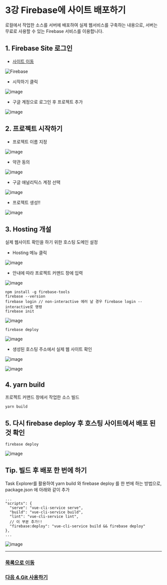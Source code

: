 # 3강 Firebase에 사이트 배포하기
로컬에서 작업한 소스를 서버에 배포하여 실제 웹서비스를 구축하는 내용으로, 서버는 무료로 사용할 수 있는 Firebase 서비스를 이용합니다.

## 1. Firebase Site 로그인
* [사이트 이동](https://firebase.google.com/)

<img src="https://www.gstatic.com/devrel-devsite/prod/vff7e8445fa7d53cc21534f5556b6a4ee6bfada97ce5d2ad049b51bab5c641518/firebase/images/lockup.png" class="devsite-site-logo" alt="Firebase">

* 시작하기 클릭

![image](https://user-images.githubusercontent.com/13953651/141054911-3c41a689-0a58-4743-998d-daa8d055b7ee.png)

* 구글 계정으로 로그인 후 프로젝트 추가

![image](https://user-images.githubusercontent.com/13953651/141055721-5feb6e69-9b01-4c6f-9174-684aecd27d98.png)

## 2. 프로젝트 시작하기
* 프로젝트 이름 지정

![image](https://user-images.githubusercontent.com/13953651/141063044-45c8214c-bee3-469d-bed5-5ace31ac2a90.png)

* 약관 동의

![image](https://user-images.githubusercontent.com/13953651/141056230-10fa2f85-f251-41f0-9e44-36abfc946aaf.png)

* 구글 애널리틱스 계정 선택

![image](https://user-images.githubusercontent.com/13953651/141056876-dc0a0310-59ee-4339-9dfe-7fc92925fa64.png)

* 프로젝트 생성!!

![image](https://user-images.githubusercontent.com/13953651/141060611-383da706-fd82-47c3-9863-a5c1149859c6.png)


## 3. Hosting 개설
실제 웹사이트 확인을 하기 위한 호스팅 도메인 설정

* Hosting 메뉴 클릭

![image](https://user-images.githubusercontent.com/13953651/141060812-cabc1ebd-3b46-4427-b268-926545fac213.png)

* 안내에 따라 프로젝트 커맨드 창에 입력

![image](https://user-images.githubusercontent.com/13953651/141060962-565f0c93-6554-4226-a766-6d9458cbbfb9.png)


```
npm install -g firebase-tools
firebase --version
firebase login // non-interactive 에러 날 경우 firebase login --interactive로 명령
firebase init
```

![image](https://user-images.githubusercontent.com/13953651/141061538-4db8cd25-e90e-40c1-bd97-98449c06b6c8.png)

```
firebase deploy
```

![image](https://user-images.githubusercontent.com/13953651/141061674-bb5988b3-d48d-4352-ae41-1df7bc09b686.png)


* 생성된 호스팅 주소에서 실제 웹 사이트 확인

![image](https://user-images.githubusercontent.com/13953651/141061852-3570079b-9566-4a94-8440-b5a400ef4e41.png)

![image](https://user-images.githubusercontent.com/13953651/141061890-b3305f21-0615-4c9f-acb5-1ced8c45e645.png)


## 4. yarn build
프로젝트 커맨드 창에서 작업한 소스 빌드

```
yarn build
```

## 5. 다시 firebase deploy 후 호스팅 사이트에서 배포 된 것 확인

```
firebase deploy
```

![image](https://user-images.githubusercontent.com/13953651/141062496-4b75b97b-a309-42e6-bb4c-9701aa40be28.png)


## Tip. 빌드 후 배포 한 번에 하기
Task Explorer를 활용하여 yarn build 와 firebase deploy 를 한 번에 하는 방법으로, package.json 에 아래와 같이 추가

```
...
"scripts": {
  "serve": "vue-cli-service serve",
  "build": "vue-cli-service build",
  "lint": "vue-cli-service lint",
  // 이 부분 추가!!
  "firebase:deploy": "vue-cli-service build && firebase deploy"
},
...
```
![image](https://user-images.githubusercontent.com/13953651/141060279-35b455a0-5020-4f8e-a5ac-9f051c55e5be.png)


*****
### [목록으로 이동](README.md)
### [다음 4.Git 사용하기](document_04.md)
